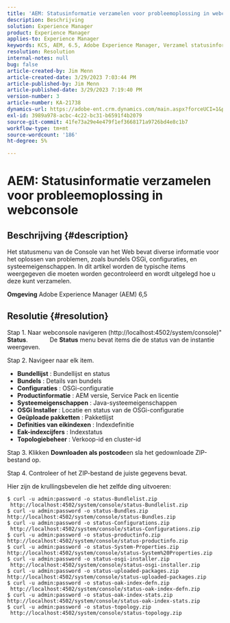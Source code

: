 ```yaml
---
title: 'AEM: Statusinformatie verzamelen voor probleemoplossing in webconsole'
description: Beschrijving
solution: Experience Manager
product: Experience Manager
applies-to: Experience Manager
keywords: KCS, AEM, 6.5, Adobe Experience Manager, Verzamel statusinformatie, het oplossen van problemen, de Console van het Web, hoe te
resolution: Resolution
internal-notes: null
bug: false
article-created-by: Jim Menn
article-created-date: 3/29/2023 7:03:44 PM
article-published-by: Jim Menn
article-published-date: 3/29/2023 7:19:40 PM
version-number: 3
article-number: KA-21738
dynamics-url: https://adobe-ent.crm.dynamics.com/main.aspx?forceUCI=1&pagetype=entityrecord&etn=knowledgearticle&id=13fb7368-64ce-ed11-b597-6045bd006793
exl-id: 3989a978-acbc-4c22-bc31-b6591f4b2079
source-git-commit: 41fe73a29e4e479f1ef3668171a9726bd4e8c1b7
workflow-type: tm+mt
source-wordcount: '186'
ht-degree: 5%

---
```


# AEM: Statusinformatie verzamelen voor probleemoplossing in webconsole

## Beschrijving {#description}


Het statusmenu van de Console van het Web bevat diverse informatie voor het oplossen van problemen, zoals bundels OSGi, configuraties, en systeemeigenschappen.
In dit artikel worden de typische items weergegeven die moeten worden gecontroleerd en wordt uitgelegd hoe u deze kunt verzamelen.

<b>Omgeving</b>
Adobe Experience Manager (AEM) 6,5


## Resolutie {#resolution}


Stap 1. Naar webconsole navigeren (http://localhost:4502/system/console)&quot; <b>Status</b>.
            De <b>Status</b> menu bevat items die de status van de instantie weergeven.

Stap 2. Navigeer naar elk item.

- <b>Bundellijst</b> : Bundellijst en status
- <b>Bundels</b> : Details van bundels
- <b>Configuraties</b> : OSGi-configuratie
- <b>Productinformatie</b> : AEM versie, Service Pack en licentie
- <b>Systeemeigenschappen</b> : Java-systeemeigenschappen
- <b>OSGi Installer </b>: Locatie en status van de OSGi-configuratie
- <b>Geüploade pakketten</b> : Pakketlijst
- <b>Definities van eikindexen</b> : Indexdefinitie
- <b>Eak-indexcijfers</b> : Indexstatus
- <b>Topologiebeheer</b> : Verkoop-id en cluster-id


Stap 3. Klikken <b>Downloaden als postcode</b>en sla het gedownloade ZIP-bestand op.

Stap 4. Controleer of het ZIP-bestand de juiste gegevens bevat.

Hier zijn de krullingsbevelen die het zelfde ding uitvoeren:


```
$ curl -u admin:password -o status-Bundlelist.zip        http://localhost:4502/system/console/status-Bundlelist.zip
$ curl -u admin:password -o status-Bundles.zip           http://localhost:4502/system/console/status-Bundles.zip
$ curl -u admin:password -o status-Configurations.zip    http://localhost:4502/system/console/status-Configurations.zip
$ curl -u admin:password -o status-productinfo.zip       http://localhost:4502/system/console/status-productinfo.zip
$ curl -u admin:password -o status-System-Properties.zip http://localhost:4502/system/console/status-System%20Properties.zip
$ curl -u admin:password -o status-osgi-installer.zip    http://localhost:4502/system/console/status-osgi-installer.zip
$ curl -u admin:password -o status-uploaded-packages.zip http://localhost:4502/system/console/status-uploaded-packages.zip
$ curl -u admin:password -o status-oak-index-defn.zip    http://localhost:4502/system/console/status-oak-index-defn.zip
$ curl -u admin:password -o status-oak-index-stats.zip   http://localhost:4502/system/console/status-oak-index-stats.zip
$ curl -u admin:password -o status-topology.zip          http://localhost:4502/system/console/status-topology.zip
```

